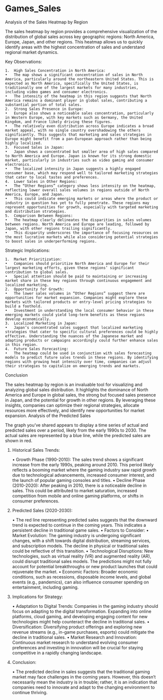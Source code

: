 # Games_Sales
Analysis of the Sales Heatmap by Region

The sales heatmap by region provides a comprehensive visualization of the distribution of global sales across key geographic regions: North America, Europe, Japan, and other regions. This heatmap allows us to quickly identify areas with the highest concentration of sales and understand regional market dynamics.

Key Observations:

	1.	High Sales Concentration in North America:
	•	The map shows a significant concentration of sales in North America, particularly around the northeastern United States. This is expected as North America, specifically the United States, is traditionally one of the largest markets for many industries, including video games and consumer electronics.
	•	The intensity of the heatmap in this region suggests that North America remains a dominant player in global sales, contributing a substantial portion of total sales.
	2.	Strong Sales Presence in Europe:
	•	Europe also shows a noticeable sales concentration, particularly in Western Europe, with key markets such as Germany, the United Kingdom, and France likely driving these figures.
	•	The relatively even distribution across Europe indicates a broad market appeal, with no single country overshadowing the others significantly. This suggests that marketing and sales strategies in Europe might benefit from a pan-European approach rather than being highly localized.
	3.	Focused Sales in Japan:
	•	Japan shows a concentrated but smaller area of high sales compared to North America and Europe. Japan is known for its strong domestic market, particularly in industries such as video gaming and consumer electronics.
	•	The localized intensity in Japan suggests a highly engaged consumer base, which may respond well to tailored marketing strategies that cater to local tastes and preferences.
	4.	Lower Sales in Other Regions:
	•	The “Other Regions” category shows less intensity on the heatmap, reflecting lower overall sales volumes in regions outside of North America, Europe, and Japan.
	•	This could indicate emerging markets or areas where the product or industry in question has yet to fully penetrate. These regions may represent opportunities for growth, especially with targeted marketing and distribution strategies.
	5.	Comparison Between Regions:
	•	The heatmap clearly delineates the disparities in sales volumes between regions. North America and Europe are leading, followed by Japan, with other regions trailing significantly.
	•	This disparity underscores the importance of focusing resources on the most lucrative markets while also considering potential strategies to boost sales in underperforming regions.

Strategic Implications:

	1.	Market Prioritization:
	•	Companies should prioritize North America and Europe for their largest marketing efforts, given these regions’ significant contribution to global sales.
	•	Special attention should be paid to maintaining or increasing market share in these key regions through continuous engagement and localized marketing.
	2.	Opportunity for Growth:
	•	The lower sales volumes in “Other Regions” suggest there are opportunities for market expansion. Companies might explore these markets with tailored products or entry-level pricing strategies to build a foothold.
	•	Investment in understanding the local consumer behavior in these emerging markets could yield long-term benefits as these regions develop economically.
	3.	Localized Marketing in Japan:
	•	Japan’s concentrated sales suggest that localized marketing strategies that cater to specific cultural preferences could be highly effective. Understanding the nuances of the Japanese market and adapting products or campaigns accordingly could further enhance sales in this region.
	4.	Future Sales Forecasting:
	•	The heatmap could be used in conjunction with sales forecasting models to predict future sales trends in these regions. By identifying regions with growing heat intensity over time, companies can adjust their strategies to capitalize on emerging trends and markets.

Conclusion

The sales heatmap by region is an invaluable tool for visualizing and analyzing global sales distribution. It highlights the dominance of North America and Europe in global sales, the strong but focused sales presence in Japan, and the potential for growth in other regions. By leveraging these insights, companies can optimize their regional strategies, allocate resources more effectively, and identify new opportunities for market expansion. Analysis of the Predicted Sales

The graph you’ve shared appears to display a time series of actual and predicted sales over a period, likely from the early 1990s to 2030. The actual sales are represented by a blue line, while the predicted sales are shown in red.

1. Historical Sales Trends:

	•	Growth Phase (1990-2010): The sales trend shows a significant increase from the early 1990s, peaking around 2010. This period likely reflects a booming market where the gaming industry saw rapid growth due to technological advancements, increased consumer interest, and the launch of popular gaming consoles and titles.
	•	Decline Phase (2010-2020): After peaking in 2010, there is a noticeable decline in sales. This could be attributed to market saturation, increased competition from mobile and online gaming platforms, or shifts in consumer preferences.

2. Predicted Sales (2020-2030):

	•	The red line representing predicted sales suggests that the downward trend is expected to continue in the coming years. This indicates a persistent decline in traditional game sales.
	•	Factors to Consider:
	•	Market Evolution: The gaming industry is undergoing significant changes, with a shift towards digital distribution, streaming services, and subscription models. The decline in physical or traditional sales could be reflective of this transition.
	•	Technological Disruptions: New technologies, such as virtual reality (VR) and augmented reality (AR), could disrupt traditional sales models. The predictions might not fully account for potential breakthroughs or new product launches that could rejuvenate the market.
	•	Economic Factors: Broader economic conditions, such as recessions, disposable income levels, and global events (e.g., pandemics), can also influence consumer spending on entertainment, including gaming.

3. Implications for Strategy:

	•	Adaptation to Digital Trends: Companies in the gaming industry should focus on adapting to the digital transformation. Expanding into online platforms, cloud gaming, and developing engaging content for new technologies might help counteract the decline in traditional sales.
	•	Diversification: Diversifying product offerings and exploring new revenue streams (e.g., in-game purchases, esports) could mitigate the decline in traditional sales.
	•	Market Research and Innovation: Continuous market research to understand evolving consumer preferences and investing in innovation will be crucial for staying competitive in a rapidly changing landscape.

4. Conclusion:

	•	The predicted decline in sales suggests that the traditional gaming market may face challenges in the coming years. However, this doesn’t necessarily mean the industry is in trouble; rather, it is an indication that companies need to innovate and adapt to the changing environment to continue thriving.
